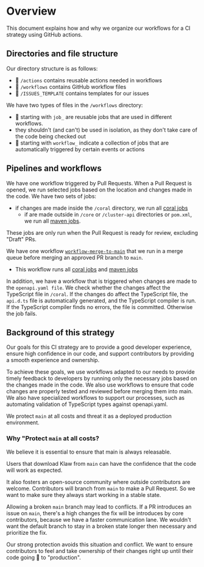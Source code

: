 # Overview

This document explains how and why we organize our workflows for a CI strategy using GitHub actions.

## Directories and file structure

Our directory structure is as follows:

- 📁 `/actions` contains reusable actions needed in workflows
- 📁 `/workflows` contains GitHub workflow files
- 📁 `/ISSUES_TEMPLATE` contains templates for our issues

We have two types of files in the `/workflows` directory:

- 📄 starting with `job_` are reusable jobs that are used in different workflows.
- they shouldn't (and can't) be used in isolation, as they don't take care of the code being checked out
- 📄 starting with `workflow_` indicate a collection of jobs that are automatically triggered by certain events or actions

## Pipelines and workflows

We have one workflow triggered by Pull Requests. When a Pull Request is opened, we run selected jobs based on the location and changes made in the code. We have two sets of jobs:

- if changes are made inside the `/coral` directory, we run all [coral jobs](./workflows/jobs-coral.yaml)
  - if are made outside in `/core` or `/cluster-api` directories or `pom.xml`, we run all [maven jobs](./workflows/jobs-maven.yaml). 

These jobs are only run when the Pull Request is ready for review, excluding "Draft" PRs.

We have one workflow [`workflow-merge-to-main`](./workflows/workflow-merge-to-main.yaml) that we run in a merge queue before merging an approved PR branch to `main`.

- This workflow runs all [coral jobs](./workflows/jobs-coral.yaml) and [maven jobs](./workflows/jobs-maven.yaml)

In addition, we have a workflow that is triggered when changes are made to the `openapi.yaml file`. We check whether the changes affect the TypeScript file in `/coral`. If the changes do affect the TypeScript file, the `api.d.ts` file is automatically generated, and the TypeScript compiler is run. If the TypeScript compiler finds no errors, the file is committed. Otherwise the job fails.


## Background of this strategy

Our goals for this CI strategy are to provide a good developer experience, ensure high confidence in our code, and support contributors by providing a smooth experience and ownership.

To achieve these goals, we use workflows adapted to our needs to provide timely feedback to developers by running only the necessary jobs based on the changes made in the code. We also use workflows to ensure that code changes are properly tested and reviewed before merging them into main. We also have specialized workflows to support our processes, such as automating validation of TypeScript types against openapi.yaml.

We protect `main` at all costs and threat it as a deployed production environment.

### Why "Protect `main` at all costs?

We believe it is essential to ensure that main is always releasable.

Users that download Klaw from `main` can have the confidence that the code will work as expected.

It also fosters an open-source community where outside contributors are welcome. Contributors will branch from `main` to make a Pull Request. So we want to make sure they always start working in a stable state.

Allowing a broken `main` branch may lead to conflicts. If a PR introduces an issue on `main`, there's a high changes the fix will be introduces by core contributors, because we have a faster communication lane. We wouldn't want the default branch to stay in a broken state longer then necessary and prioritize the fix.

Our strong protection avoids this situation and conflict. We want to ensure contributors to feel and take ownership of their changes right up until their code going 🚢 to "production".
